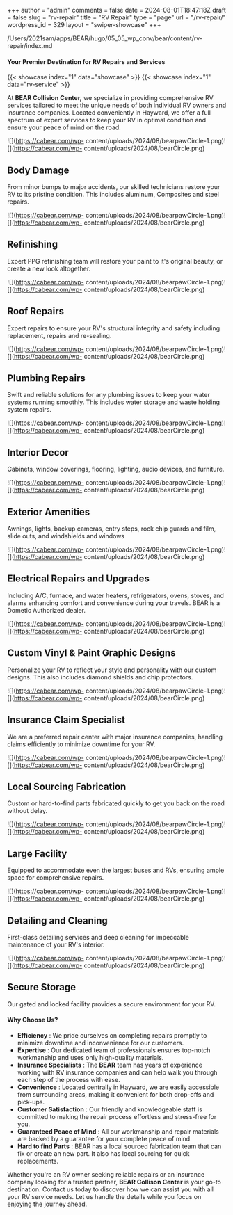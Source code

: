 +++
author = "admin"
comments = false
date = 2024-08-01T18:47:18Z
draft = false
slug = "rv-repair"
title = "RV Repair"
type = "page"
url = "/rv-repair/"
wordpress_id = 329
layout = "swiper-showcase"
+++

/Users/2021sam/apps/BEAR/hugo/05_05_wp_conv/bear/content/rv-repair/index.md

#### Your Premier Destination for RV Repairs and Services

{{< showcase index="1" data="showcase" >}}
{{< showcase index="1" data="rv-service" >}}

At **BEAR Collision Center,** we specialize in providing comprehensive RV
services tailored to meet the unique needs of both individual RV owners and
insurance companies. Located conveniently in Hayward, we offer a full spectrum
of expert services to keep your RV in optimal condition and ensure your peace
of mind on the road.

![](https://cabear.com/wp-
content/uploads/2024/08/bearpawCircle-1.png)![](https://cabear.com/wp-
content/uploads/2024/08/bearCircle.png)

## Body Damage

From minor bumps to major accidents, our skilled technicians restore your RV
to its pristine condition. This includes aluminum, Composites and steel
repairs.

![](https://cabear.com/wp-
content/uploads/2024/08/bearpawCircle-1.png)![](https://cabear.com/wp-
content/uploads/2024/08/bearCircle.png)

## Refinishing

Expert PPG refinishing team will restore your paint to it's original beauty,
or create a new look altogether.

![](https://cabear.com/wp-
content/uploads/2024/08/bearpawCircle-1.png)![](https://cabear.com/wp-
content/uploads/2024/08/bearCircle.png)

## Roof Repairs

Expert repairs to ensure your RV's structural integrity and safety including
replacement, repairs and re-sealing.

![](https://cabear.com/wp-
content/uploads/2024/08/bearpawCircle-1.png)![](https://cabear.com/wp-
content/uploads/2024/08/bearCircle.png)

## Plumbing Repairs

Swift and reliable solutions for any plumbing issues to keep your water
systems running smoothly. This includes water storage and waste holding system
repairs.

![](https://cabear.com/wp-
content/uploads/2024/08/bearpawCircle-1.png)![](https://cabear.com/wp-
content/uploads/2024/08/bearCircle.png)

## Interior Decor

Cabinets, window coverings, flooring, lighting, audio devices, and furniture.

![](https://cabear.com/wp-
content/uploads/2024/08/bearpawCircle-1.png)![](https://cabear.com/wp-
content/uploads/2024/08/bearCircle.png)

## Exterior Amenities

Awnings, lights, backup cameras, entry steps, rock chip guards and film, slide
outs, and windshields and windows

![](https://cabear.com/wp-
content/uploads/2024/08/bearpawCircle-1.png)![](https://cabear.com/wp-
content/uploads/2024/08/bearCircle.png)

## Electrical Repairs and Upgrades

Including A/C, furnace, and water heaters, refrigerators, ovens, stoves, and
alarms enhancing comfort and convenience during your travels. BEAR is a
Dometic Authorized dealer.

![](https://cabear.com/wp-
content/uploads/2024/08/bearpawCircle-1.png)![](https://cabear.com/wp-
content/uploads/2024/08/bearCircle.png)

## Custom Vinyl & Paint Graphic Designs

Personalize your RV to reflect your style and personality with our custom
designs. This also includes diamond shields and chip protectors.

![](https://cabear.com/wp-
content/uploads/2024/08/bearpawCircle-1.png)![](https://cabear.com/wp-
content/uploads/2024/08/bearCircle.png)

## Insurance Claim Specialist

We are a preferred repair center with major insurance companies, handling
claims efficiently to minimize downtime for your RV.

![](https://cabear.com/wp-
content/uploads/2024/08/bearpawCircle-1.png)![](https://cabear.com/wp-
content/uploads/2024/08/bearCircle.png)

## Local Sourcing Fabrication

Custom or hard-to-find parts fabricated quickly to get you back on the road
without delay.

![](https://cabear.com/wp-
content/uploads/2024/08/bearpawCircle-1.png)![](https://cabear.com/wp-
content/uploads/2024/08/bearCircle.png)

## Large Facility

Equipped to accommodate even the largest buses and RVs, ensuring ample space
for comprehensive repairs.

![](https://cabear.com/wp-
content/uploads/2024/08/bearpawCircle-1.png)![](https://cabear.com/wp-
content/uploads/2024/08/bearCircle.png)

## Detailing and Cleaning

First-class detailing services and deep cleaning for impeccable maintenance of
your RV's interior.

![](https://cabear.com/wp-
content/uploads/2024/08/bearpawCircle-1.png)![](https://cabear.com/wp-
content/uploads/2024/08/bearCircle.png)

## Secure Storage

Our gated and locked facility provides a secure environment for your RV.

#### Why Choose Us?

- **Efficiency** : We pride ourselves on completing repairs promptly to minimize downtime and inconvenience for our customers.
- **Expertise** : Our dedicated team of professionals ensures top-notch workmanship and uses only high-quality materials.
- **Insurance Specialists** : The **BEAR** team has years of experience working with RV insurance companies and can help walk you through each step of the process with ease.
- **Convenience** : Located centrally in Hayward, we are easily accessible from surrounding areas, making it convenient for both drop-offs and pick-ups.
- **Customer Satisfaction** : Our friendly and knowledgeable staff is committed to making the repair process effortless and stress-free for you.
- **Guaranteed Peace of Mind** : All our workmanship and repair materials are backed by a guarantee for your complete peace of mind.
- **Hard to find Parts** : BEAR has a local sourced fabrication team that can fix or create an new part. It also has local sourcing for quick replacements.

Whether you're an RV owner seeking reliable repairs or an insurance company
looking for a trusted partner, **BEAR Collison Center** is your go-to
destination. Contact us today to discover how we can assist you with all your
RV service needs. Let us handle the details while you focus on enjoying the
journey ahead.
